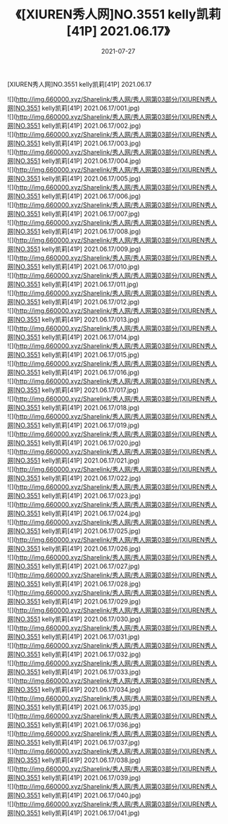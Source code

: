 ﻿---
layout: post
title:  《[XIUREN秀人网]NO.3551 kelly凯莉[41P] 2021.06.17》
date:   2021-07-27
img: http://img.660000.xyz/Sharelink/秀人网/秀人网第03部分/[XIUREN秀人网]NO.3551 kelly凯莉[41P] 2021.06.17/000.jpg
categories: [美女, 清纯, 唯美]
---

[XIUREN秀人网]NO.3551 kelly凯莉[41P] 2021.06.17

  ![](http://img.660000.xyz/Sharelink/秀人网/秀人网第03部分/[XIUREN秀人网]NO.3551 kelly凯莉[41P] 2021.06.17/001.jpg) <br> ![](http://img.660000.xyz/Sharelink/秀人网/秀人网第03部分/[XIUREN秀人网]NO.3551 kelly凯莉[41P] 2021.06.17/002.jpg) <br> ![](http://img.660000.xyz/Sharelink/秀人网/秀人网第03部分/[XIUREN秀人网]NO.3551 kelly凯莉[41P] 2021.06.17/003.jpg) <br> ![](http://img.660000.xyz/Sharelink/秀人网/秀人网第03部分/[XIUREN秀人网]NO.3551 kelly凯莉[41P] 2021.06.17/004.jpg) <br> ![](http://img.660000.xyz/Sharelink/秀人网/秀人网第03部分/[XIUREN秀人网]NO.3551 kelly凯莉[41P] 2021.06.17/005.jpg) <br> ![](http://img.660000.xyz/Sharelink/秀人网/秀人网第03部分/[XIUREN秀人网]NO.3551 kelly凯莉[41P] 2021.06.17/006.jpg) <br> ![](http://img.660000.xyz/Sharelink/秀人网/秀人网第03部分/[XIUREN秀人网]NO.3551 kelly凯莉[41P] 2021.06.17/007.jpg) <br> ![](http://img.660000.xyz/Sharelink/秀人网/秀人网第03部分/[XIUREN秀人网]NO.3551 kelly凯莉[41P] 2021.06.17/008.jpg) <br> ![](http://img.660000.xyz/Sharelink/秀人网/秀人网第03部分/[XIUREN秀人网]NO.3551 kelly凯莉[41P] 2021.06.17/009.jpg) <br> ![](http://img.660000.xyz/Sharelink/秀人网/秀人网第03部分/[XIUREN秀人网]NO.3551 kelly凯莉[41P] 2021.06.17/010.jpg) <br> ![](http://img.660000.xyz/Sharelink/秀人网/秀人网第03部分/[XIUREN秀人网]NO.3551 kelly凯莉[41P] 2021.06.17/011.jpg) <br> ![](http://img.660000.xyz/Sharelink/秀人网/秀人网第03部分/[XIUREN秀人网]NO.3551 kelly凯莉[41P] 2021.06.17/012.jpg) <br> ![](http://img.660000.xyz/Sharelink/秀人网/秀人网第03部分/[XIUREN秀人网]NO.3551 kelly凯莉[41P] 2021.06.17/013.jpg) <br> ![](http://img.660000.xyz/Sharelink/秀人网/秀人网第03部分/[XIUREN秀人网]NO.3551 kelly凯莉[41P] 2021.06.17/014.jpg) <br> ![](http://img.660000.xyz/Sharelink/秀人网/秀人网第03部分/[XIUREN秀人网]NO.3551 kelly凯莉[41P] 2021.06.17/015.jpg) <br> ![](http://img.660000.xyz/Sharelink/秀人网/秀人网第03部分/[XIUREN秀人网]NO.3551 kelly凯莉[41P] 2021.06.17/016.jpg) <br> ![](http://img.660000.xyz/Sharelink/秀人网/秀人网第03部分/[XIUREN秀人网]NO.3551 kelly凯莉[41P] 2021.06.17/017.jpg) <br> ![](http://img.660000.xyz/Sharelink/秀人网/秀人网第03部分/[XIUREN秀人网]NO.3551 kelly凯莉[41P] 2021.06.17/018.jpg) <br> ![](http://img.660000.xyz/Sharelink/秀人网/秀人网第03部分/[XIUREN秀人网]NO.3551 kelly凯莉[41P] 2021.06.17/019.jpg) <br> ![](http://img.660000.xyz/Sharelink/秀人网/秀人网第03部分/[XIUREN秀人网]NO.3551 kelly凯莉[41P] 2021.06.17/020.jpg) <br> ![](http://img.660000.xyz/Sharelink/秀人网/秀人网第03部分/[XIUREN秀人网]NO.3551 kelly凯莉[41P] 2021.06.17/021.jpg) <br> ![](http://img.660000.xyz/Sharelink/秀人网/秀人网第03部分/[XIUREN秀人网]NO.3551 kelly凯莉[41P] 2021.06.17/022.jpg) <br> ![](http://img.660000.xyz/Sharelink/秀人网/秀人网第03部分/[XIUREN秀人网]NO.3551 kelly凯莉[41P] 2021.06.17/023.jpg) <br> ![](http://img.660000.xyz/Sharelink/秀人网/秀人网第03部分/[XIUREN秀人网]NO.3551 kelly凯莉[41P] 2021.06.17/024.jpg) <br> ![](http://img.660000.xyz/Sharelink/秀人网/秀人网第03部分/[XIUREN秀人网]NO.3551 kelly凯莉[41P] 2021.06.17/025.jpg) <br> ![](http://img.660000.xyz/Sharelink/秀人网/秀人网第03部分/[XIUREN秀人网]NO.3551 kelly凯莉[41P] 2021.06.17/026.jpg) <br> ![](http://img.660000.xyz/Sharelink/秀人网/秀人网第03部分/[XIUREN秀人网]NO.3551 kelly凯莉[41P] 2021.06.17/027.jpg) <br> ![](http://img.660000.xyz/Sharelink/秀人网/秀人网第03部分/[XIUREN秀人网]NO.3551 kelly凯莉[41P] 2021.06.17/028.jpg) <br> ![](http://img.660000.xyz/Sharelink/秀人网/秀人网第03部分/[XIUREN秀人网]NO.3551 kelly凯莉[41P] 2021.06.17/029.jpg) <br> ![](http://img.660000.xyz/Sharelink/秀人网/秀人网第03部分/[XIUREN秀人网]NO.3551 kelly凯莉[41P] 2021.06.17/030.jpg) <br> ![](http://img.660000.xyz/Sharelink/秀人网/秀人网第03部分/[XIUREN秀人网]NO.3551 kelly凯莉[41P] 2021.06.17/031.jpg) <br> ![](http://img.660000.xyz/Sharelink/秀人网/秀人网第03部分/[XIUREN秀人网]NO.3551 kelly凯莉[41P] 2021.06.17/032.jpg) <br> ![](http://img.660000.xyz/Sharelink/秀人网/秀人网第03部分/[XIUREN秀人网]NO.3551 kelly凯莉[41P] 2021.06.17/033.jpg) <br> ![](http://img.660000.xyz/Sharelink/秀人网/秀人网第03部分/[XIUREN秀人网]NO.3551 kelly凯莉[41P] 2021.06.17/034.jpg) <br> ![](http://img.660000.xyz/Sharelink/秀人网/秀人网第03部分/[XIUREN秀人网]NO.3551 kelly凯莉[41P] 2021.06.17/035.jpg) <br> ![](http://img.660000.xyz/Sharelink/秀人网/秀人网第03部分/[XIUREN秀人网]NO.3551 kelly凯莉[41P] 2021.06.17/036.jpg) <br> ![](http://img.660000.xyz/Sharelink/秀人网/秀人网第03部分/[XIUREN秀人网]NO.3551 kelly凯莉[41P] 2021.06.17/037.jpg) <br> ![](http://img.660000.xyz/Sharelink/秀人网/秀人网第03部分/[XIUREN秀人网]NO.3551 kelly凯莉[41P] 2021.06.17/038.jpg) <br> ![](http://img.660000.xyz/Sharelink/秀人网/秀人网第03部分/[XIUREN秀人网]NO.3551 kelly凯莉[41P] 2021.06.17/039.jpg) <br> ![](http://img.660000.xyz/Sharelink/秀人网/秀人网第03部分/[XIUREN秀人网]NO.3551 kelly凯莉[41P] 2021.06.17/040.jpg) <br> ![](http://img.660000.xyz/Sharelink/秀人网/秀人网第03部分/[XIUREN秀人网]NO.3551 kelly凯莉[41P] 2021.06.17/041.jpg) <br>